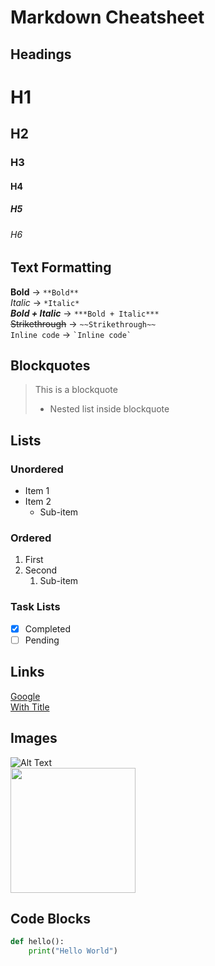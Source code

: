 # Markdown Cheatsheet

## Headings
# H1
## H2
### H3
#### H4
##### H5
###### H6

## Text Formatting
**Bold** → `**Bold**`  
*Italic* → `*Italic*`  
***Bold + Italic*** → `***Bold + Italic***`  
~~Strikethrough~~ → `~~Strikethrough~~`  
`Inline code` → `` `Inline code` ``

## Blockquotes
> This is a blockquote  
> - Nested list inside blockquote

## Lists
### Unordered
- Item 1
- Item 2
  - Sub-item

### Ordered
1. First
2. Second
   1. Sub-item

### Task Lists
- [x] Completed
- [ ] Pending

## Links
[Google](https://www.google.com)  
[With Title](https://www.google.com "Search Engine")

## Images
![Alt Text](image.png)  
<img src="image.png" width="200">

## Code Blocks
```python
def hello():
    print("Hello World")
